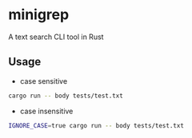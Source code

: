 # minigrep

A text search CLI tool in Rust

## Usage

+ case sensitive

```bash
cargo run -- body tests/test.txt
```

+ case insensitive

```bash
IGNORE_CASE=true cargo run -- body tests/test.txt
```
